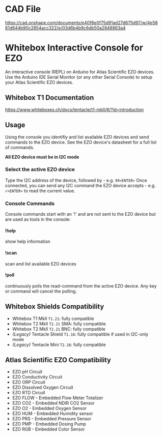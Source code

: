 # CAD File
https://cad.onshape.com/documents/e40f8e0f75d91ad27d675d97/w/4e5861d644b90c2854acc322/e/03d6b4b9c6db50a2848863a4


# Whitebox Interactive Console for EZO
An interactive console (REPL) on Arduino for Atlas Scientific EZO devices. Use the Arduino IDE Serial Monitor (or any other Serial Console) to setup your Atlas Scientific EZO devices. 

## Whitebox T1 Documentation
https://www.whiteboxes.ch/docs/tentacle/t1-mkII/#/?id=introduction

## Usage
Using the console you identifiy and list available EZO devices and send commands to the EZO device. See the EZO device's datasheet for a full list of commands.

**All EZO device must be in I2C mode**


### Select the active EZO device
Type the I2C address of the device, followed by <ENTER> - e.g. `99<ENTER>`
Once connected, you can send any I2C command the EZO device accepts - e.g. `r<ENTER>` to read the current value.
  
### Console Commands
Console commands start with an '!' and are not sent to the EZO device but are used as tools in the console:

#### !help
show help information
#### !scan
scan and list available EZO devices
#### !poll
continuously polls the read-command from the active EZO device. Any key or command will cancel the polling.


## Whitebox Shields Compatibility
* Whitebox T1 MkII `T1.21`: fully compatible
* Whitebox T2 MkII `T2.21` SMA: fully compatible
* Whitebox T2 MkII `T2.21` BNC: fully compatible
* _(Legacy)_ Tentacle Shield `T1.16`: fully compatible if used in I2C-only mode
* _(Legacy)_ Tentacle Mini `T2.16`: fully compatible

## Atlas Scientific EZO Compatibility
* EZO pH Circuit
* EZO Conductivity Circuit
* EZO ORP Circuit
* EZO Dissolved Oxygen Circuit
* EZO RTD Circuit
* EZO FLOW - Embedded Flow Meter Totalizer
* EZO CO2 - Embedded NDIR CO2 Sensor
* EZO O2 - Embedded Oxygen Sensor
* EZO HUM - Embedded Humidity sensor
* EZO PRS - Embedded Pressure Sensor
* EZO PMP - Embedded Dosing Pump
* EZO RGB - Embedded Color Sensor
